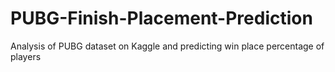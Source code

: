 # PUBG-Finish-Placement-Prediction
Analysis of PUBG dataset on Kaggle and predicting win place percentage of players
